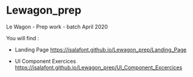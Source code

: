 # Lewagon_prep
Le Wagon - Prep work  - batch April 2020 

You will find : 
 - Landing Page 
 https://isalafont.github.io/Lewagon_prep/Landing_Page
 
 - UI Component Exercices 
 https://isalafont.github.io/Lewagon_prep/UI_Component_Excercices
 

